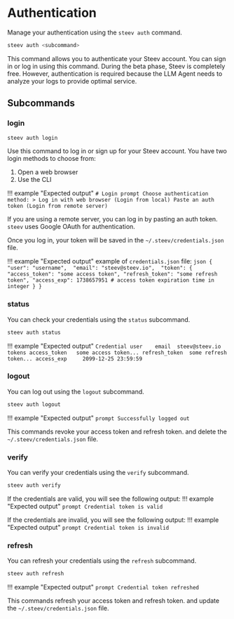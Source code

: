 # Authentication

Manage your authentication using the `steev auth` command.

```bash
steev auth <subcommand>
```

This command allows you to authenticate your Steev account. You can sign in or log in using this command. During the beta phase, Steev is completely free. However, authentication is required because the LLM Agent needs to analyze your logs to provide optimal service.

## Subcommands

### login

```bash
steev auth login
```

Use this command to log in or sign up for your Steev account. You have two login methods to choose from:

1. Open a web browser
2. Use the CLI

!!! example "Expected output"
    ```
    # Login prompt
    Choose authentication method:
    > Log in with web browser (Login from local)
      Paste an auth token (Login from remote server)
    ```

If you are using a remote server, you can log in by pasting an auth token.
`steev` uses Google OAuth for authentication.

Once you log in, your token will be saved in the `~/.steev/credentials.json` file.

!!! example "Expected output"
    example of `credentials.json` file:
    ```json
    {
      "user": "username", 
      "email": "steev@steev.io", 
      "token": {
        "access_token": "some access token",
        "refresh_token": "some refresh token",
        "access_exp": 1738657951 # access token expiration time in integer
      }
    }
    ```

### status

You can check your credentials using the `status` subcommand.

```bash
steev auth status
```

!!! example "Expected output"
    ```
    Credential
      user   
      email  steev@steev.io
    tokens
      access_token   some access token...
      refresh_token  some refresh token...
      access_exp     2099-12-25 23:59:59
    ```

### logout

You can log out using the `logout` subcommand.

```bash
steev auth logout
```

!!! example "Expected output"
    ```prompt
    Successfully logged out
    ```

This commands revoke your access token and refresh token. and delete the `~/.steev/credentials.json` file.


### verify

You can verify your credentials using the `verify` subcommand.

```bash
steev auth verify
```

If the credentials are valid, you will see the following output:
!!! example "Expected output"
      ```prompt
      Credential token is valid
      ```

If the credentials are invalid, you will see the following output:
!!! example "Expected output"
      ```prompt
      Credential token is invalid
      ```


### refresh

You can refresh your credentials using the `refresh` subcommand.

```bash
steev auth refresh
```

!!! example "Expected output"
      ```prompt
      Credential token refreshed
      ```

This commands refresh your access token and refresh token. and update the `~/.steev/credentials.json` file.



